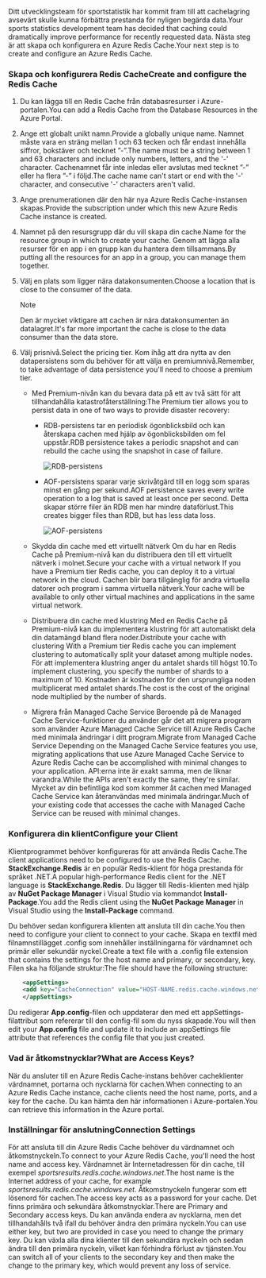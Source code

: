<span data-ttu-id="b0a33-101">Ditt utvecklingsteam för sportstatistik har kommit fram till att cachelagring avsevärt skulle kunna förbättra prestanda för nyligen begärda data.</span><span class="sxs-lookup"><span data-stu-id="b0a33-101">Your sports statistics development team has decided that caching could dramatically improve performance for recently requested data.</span></span> <span data-ttu-id="b0a33-102">Nästa steg är att skapa och konfigurera en Azure Redis Cache.</span><span class="sxs-lookup"><span data-stu-id="b0a33-102">Your next step is to create and configure an Azure Redis Cache.</span></span>

### <a name="create-and-configure-the-redis-cache"></a><span data-ttu-id="b0a33-103">Skapa och konfigurera Redis Cache</span><span class="sxs-lookup"><span data-stu-id="b0a33-103">Create and configure the Redis Cache</span></span>

1. <span data-ttu-id="b0a33-104">Du kan lägga till en Redis Cache från databasresurser i Azure-portalen.</span><span class="sxs-lookup"><span data-stu-id="b0a33-104">You can add a Redis Cache from the Database Resources in the Azure Portal.</span></span>

1. <span data-ttu-id="b0a33-105">Ange ett globalt unikt namn.</span><span class="sxs-lookup"><span data-stu-id="b0a33-105">Provide a globally unique name.</span></span> <span data-ttu-id="b0a33-106">Namnet måste vara en sträng mellan 1 och 63 tecken och får endast innehålla siffror, bokstäver och tecknet ”-”.</span><span class="sxs-lookup"><span data-stu-id="b0a33-106">The name must be a string between 1 and 63 characters and include only numbers, letters, and the '-' character.</span></span> <span data-ttu-id="b0a33-107">Cachenamnet får inte inledas eller avslutas med tecknet ”-” eller ha flera ”-” i följd.</span><span class="sxs-lookup"><span data-stu-id="b0a33-107">The cache name can't start or end with the '-' character, and consecutive '-' characters aren't valid.</span></span>

1. <span data-ttu-id="b0a33-108">Ange prenumerationen där den här nya Azure Redis Cache-instansen skapas.</span><span class="sxs-lookup"><span data-stu-id="b0a33-108">Provide the subscription under which this new Azure Redis Cache instance is created.</span></span>

1. <span data-ttu-id="b0a33-109">Namnet på den resursgrupp där du vill skapa din cache.</span><span class="sxs-lookup"><span data-stu-id="b0a33-109">Name for the resource group in which to create your cache.</span></span> <span data-ttu-id="b0a33-110">Genom att lägga alla resurser för en app i en grupp kan du hantera dem tillsammans.</span><span class="sxs-lookup"><span data-stu-id="b0a33-110">By putting all the resources for an app in a group, you can manage them together.</span></span>

1. <span data-ttu-id="b0a33-111">Välj en plats som ligger nära datakonsumenten.</span><span class="sxs-lookup"><span data-stu-id="b0a33-111">Choose a location that is close to the consumer of the data.</span></span>

    > [!Note]
    > <span data-ttu-id="b0a33-112">Den är mycket viktigare att cachen är nära datakonsumenten än datalagret.</span><span class="sxs-lookup"><span data-stu-id="b0a33-112">It's far more important the cache is close to the data consumer than the data store.</span></span>

1. <span data-ttu-id="b0a33-113">Välj prisnivå.</span><span class="sxs-lookup"><span data-stu-id="b0a33-113">Select the pricing tier.</span></span> <span data-ttu-id="b0a33-114">Kom ihåg att dra nytta av den datapersistens som du behöver för att välja en premiumnivå.</span><span class="sxs-lookup"><span data-stu-id="b0a33-114">Remember, to take advantage of data persistence you'll need to choose a premium tier.</span></span>

    - <span data-ttu-id="b0a33-115">Med Premium-nivån kan du bevara data på ett av två sätt för att tillhandahålla katastrofåterställning:</span><span class="sxs-lookup"><span data-stu-id="b0a33-115">The Premium tier allows you to persist data in one of two ways to provide disaster recovery:</span></span>
        - <span data-ttu-id="b0a33-116">RDB-persistens tar en periodisk ögonblicksbild och kan återskapa cachen med hjälp av ögonblicksbilden om fel uppstår.</span><span class="sxs-lookup"><span data-stu-id="b0a33-116">RDB persistence takes a periodic snapshot and can rebuild the cache using the snapshot in case of failure.</span></span>

            ![RDB-persistens](../media-draft/3-redis-persistence-1.png)

        - <span data-ttu-id="b0a33-118">AOF-persistens sparar varje skrivåtgärd till en logg som sparas minst en gång per sekund.</span><span class="sxs-lookup"><span data-stu-id="b0a33-118">AOF persistence saves every write operation to a log that is saved at least once per second.</span></span> <span data-ttu-id="b0a33-119">Detta skapar större filer än RDB men har mindre dataförlust.</span><span class="sxs-lookup"><span data-stu-id="b0a33-119">This creates bigger files than RDB, but has less data loss.</span></span>

            ![AOF-persistens](../media-draft/3-redis-persistence-2.png)

    - <span data-ttu-id="b0a33-121">Skydda din cache med ett virtuellt nätverk Om du har en Redis Cache på Premium-nivå kan du distribuera den till ett virtuellt nätverk i molnet.</span><span class="sxs-lookup"><span data-stu-id="b0a33-121">Secure your cache with a virtual network If you have a Premium tier Redis cache, you can deploy it to a virtual network in the cloud.</span></span> <span data-ttu-id="b0a33-122">Cachen blir bara tillgänglig för andra virtuella datorer och program i samma virtuella nätverk.</span><span class="sxs-lookup"><span data-stu-id="b0a33-122">Your cache will be available to only other virtual machines and applications in the same virtual network.</span></span>

    - <span data-ttu-id="b0a33-123">Distribuera din cache med klustring Med en Redis Cache på Premium-nivå kan du implementera klustring för att automatiskt dela din datamängd bland flera noder.</span><span class="sxs-lookup"><span data-stu-id="b0a33-123">Distribute your cache with clustering With a Premium tier Redis cache you can implement clustering to automatically split your dataset among multiple nodes.</span></span> <span data-ttu-id="b0a33-124">För att implementera klustring anger du antalet shards till högst 10.</span><span class="sxs-lookup"><span data-stu-id="b0a33-124">To implement clustering, you specify the number of shards to a maximum of 10.</span></span> <span data-ttu-id="b0a33-125">Kostnaden är kostnaden för den ursprungliga noden multiplicerat med antalet shards.</span><span class="sxs-lookup"><span data-stu-id="b0a33-125">The cost is the cost of the original node multiplied by the number of shards.</span></span>

    - <span data-ttu-id="b0a33-126">Migrera från Managed Cache Service Beroende på de Managed Cache Service-funktioner du använder går det att migrera program som använder Azure Managed Cache Service till Azure Redis Cache med minimala ändringar i ditt program.</span><span class="sxs-lookup"><span data-stu-id="b0a33-126">Migrate from Managed Cache Service Depending on the Managed Cache Service features you use, migrating applications that use Azure Managed Cache Service to Azure Redis Cache can be accomplished with minimal changes to your application.</span></span> <span data-ttu-id="b0a33-127">API:erna inte är exakt samma, men de liknar varandra.</span><span class="sxs-lookup"><span data-stu-id="b0a33-127">While the APIs aren't exactly the same, they're similar.</span></span> <span data-ttu-id="b0a33-128">Mycket av din befintliga kod som kommer åt cachen med Managed Cache Service kan återanvändas med minimala ändringar.</span><span class="sxs-lookup"><span data-stu-id="b0a33-128">Much of your existing code that accesses the cache with Managed Cache Service can be reused with minimal changes.</span></span>

### <a name="configure-your-client"></a><span data-ttu-id="b0a33-129">Konfigurera din klient</span><span class="sxs-lookup"><span data-stu-id="b0a33-129">Configure your Client</span></span>

<span data-ttu-id="b0a33-130">Klientprogrammet behöver konfigureras för att använda Redis Cache.</span><span class="sxs-lookup"><span data-stu-id="b0a33-130">The client applications need to be configured to use the Redis Cache.</span></span> <span data-ttu-id="b0a33-131">**StackExchange.Redis** är en populär Redis-klient för höga prestanda för språket .NET.</span><span class="sxs-lookup"><span data-stu-id="b0a33-131">A popular high-performance Redis client for the .NET language is **StackExchange.Redis**.</span></span> <span data-ttu-id="b0a33-132">Du lägger till Redis-klienten med hjälp av **NuGet Package Manager** i Visual Studio via kommandot **Install-Package**.</span><span class="sxs-lookup"><span data-stu-id="b0a33-132">You add the Redis client using the **NuGet Package Manager** in Visual Studio using the **Install-Package** command.</span></span>

<span data-ttu-id="b0a33-133">Du behöver sedan konfigurera klienten att ansluta till din cache.</span><span class="sxs-lookup"><span data-stu-id="b0a33-133">You then need to configure your client to connect to your cache.</span></span> <span data-ttu-id="b0a33-134">Skapa en textfil med filnamnstillägget .config som innehåller inställningarna för värdnamnet och primär eller sekundär nyckel.</span><span class="sxs-lookup"><span data-stu-id="b0a33-134">Create a text file with a .config file extension that contains the settings for the host name and primary, or secondary, key.</span></span> <span data-ttu-id="b0a33-135">Filen ska ha följande struktur:</span><span class="sxs-lookup"><span data-stu-id="b0a33-135">The file should have the following structure:</span></span>

```XML
    <appSettings>
    <add key="CacheConnection" value="HOST-NAME.redis.cache.windows.net,abortConnect=false,ssl=true,password=PRIMARY-KEY"/>
    </appSettings>
```

<span data-ttu-id="b0a33-136">Du redigerar **App.config**-filen och uppdaterar den med ett appSettings-filattribut som refererar till den config-fil som du nyss skapade.</span><span class="sxs-lookup"><span data-stu-id="b0a33-136">You will then edit your **App.config** file and update it to include an appSettings file attribute that references the config file that you just created.</span></span>

### <a name="what-are-access-keys"></a><span data-ttu-id="b0a33-137">Vad är åtkomstnycklar?</span><span class="sxs-lookup"><span data-stu-id="b0a33-137">What are Access Keys?</span></span>

<span data-ttu-id="b0a33-138">När du ansluter till en Azure Redis Cache-instans behöver cacheklienter värdnamnet, portarna och nycklarna för cachen.</span><span class="sxs-lookup"><span data-stu-id="b0a33-138">When connecting to an Azure Redis Cache instance, cache clients need the host name, ports, and a key for the cache.</span></span> <span data-ttu-id="b0a33-139">Du kan hämta den här informationen i Azure-portalen.</span><span class="sxs-lookup"><span data-stu-id="b0a33-139">You can retrieve this information in the Azure portal.</span></span>

### <a name="connection-settings"></a><span data-ttu-id="b0a33-140">Inställningar för anslutning</span><span class="sxs-lookup"><span data-stu-id="b0a33-140">Connection Settings</span></span>

<span data-ttu-id="b0a33-141">För att ansluta till din Azure Redis Cache behöver du värdnamnet och åtkomstnyckeln.</span><span class="sxs-lookup"><span data-stu-id="b0a33-141">To connect to your Azure Redis Cache, you'll need the host name and access key.</span></span> <span data-ttu-id="b0a33-142">Värdnamnet är Internetadressen för din cache, till exempel *sportsresults.redis.cache.windows.net*.</span><span class="sxs-lookup"><span data-stu-id="b0a33-142">The host name is the Internet address of your cache, for example *sportsresults.redis.cache.windows.net*.</span></span> <span data-ttu-id="b0a33-143">Åtkomstnyckeln fungerar som ett lösenord för cachen.</span><span class="sxs-lookup"><span data-stu-id="b0a33-143">The access key acts as a password for your cache.</span></span> <span data-ttu-id="b0a33-144">Det finns primära och sekundära åtkomstnycklar.</span><span class="sxs-lookup"><span data-stu-id="b0a33-144">There are Primary and Secondary access keys.</span></span> <span data-ttu-id="b0a33-145">Du kan använda endera av nycklarna, men det tillhandahålls två ifall du behöver ändra den primära nyckeln.</span><span class="sxs-lookup"><span data-stu-id="b0a33-145">You can use either key, but two are provided in case you need to change the primary key.</span></span> <span data-ttu-id="b0a33-146">Du kan växla alla dina klienter till den sekundära nyckeln och sedan ändra till den primära nyckeln, vilket kan förhindra förlust av tjänsten.</span><span class="sxs-lookup"><span data-stu-id="b0a33-146">You can switch all of your clients to the secondary key and then make the change to the primary key, which would prevent any loss of service.</span></span>
